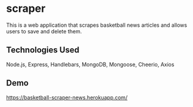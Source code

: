# scraper
This is a web application that scrapes basketball news articles and allows users to save and delete them.

## Technologies Used
Node.js, Express, Handlebars, MongoDB, Mongoose, Cheerio, Axios

## Demo
https://basketball-scraper-news.herokuapp.com/

